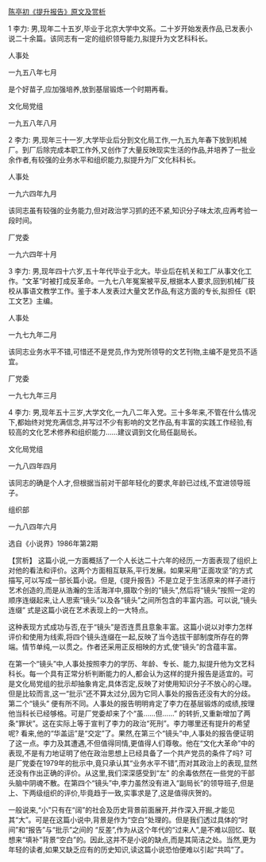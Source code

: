 [陈亭初《提升报告》原文及赏析](https://www.vrrw.net/wx/15129.html)

1 李力: 男,现年二十五岁,毕业于北京大学中文系。二十岁开始发表作品,已发表小说二十余篇。该同志有一定的组织领导能力,拟提升为文艺科科长。

人事处

一九五八年七月

是个好苗子,应加强培养,放到基层锻炼一个时期再看。

文化局党组

一九五八年八月

2 李力: 男,现年三十一岁,大学毕业后分到文化局工作,一九五九年春下放到机械厂。到厂后除完成本职工作外,又创作了大量反映现实生活的作品,并培养了一批业余作者,有较强的业务水平和组织能力,拟提升为厂文化科科长。

人事处

一九六四年九月

该同志虽有较强的业务能力,但对政治学习抓的还不紧,知识分子味太浓,应再考验一段时间。

厂党委

一九六四年十月

3 李力: 男,现年四十六岁,五十年代毕业于北大。毕业后在机关和工厂从事文化工作。“文革”时被打成反革命。一九七八年冤案被平反,根据本人要求,回到机械厂技校从事语文教学工作。鉴于本人发表过大量文艺作品,有这方面的专长,拟担任《职工文艺》主编。

人事处

一九七九年二月

该同志业务水平不错,可惜还不是党员,作为党所领导的文艺刊物,主编不是党员不适宜。

厂党委

一九七九年三月

4 李力: 男,现年五十三岁,大学文化,一九八二年入党。三十多年来,不管在什么情况下,都始终对党充满信念,并写过不少有影响的文艺作品,有丰富的实践工作经验,有较高的文化艺术修养和组织能力……建议调到文化局任副局长。

文化局党组

一九八四年四月

该同志的确是个人才,但根据当前对干部年轻化的要求,年龄已过线,不宜进领导班子。

组织部

一九八四年六月

选自《小说界》1986年第2期



【赏析】 这篇小说,一方面概括了一个人长达二十六年的经历,一方面表现了组织上对他的看法和评价。这两个方面相互联系,平行发展。如果采用“正面攻坚”的方式描写,可以写成一部长篇小说。但是,《提升报告》不是立足于生活原来的样子进行艺术创造的,而是从浩瀚的生活海洋中,摄取个别的“镜头”,然后将“镜头”按照一定的顺序连缀起来,让人思索“镜头”以及各“镜头”之间所包含的丰富内涵。可以说,“镜头连缀” 式是这篇小说在艺术表现上的一大特点。

这种表现方式成功与否,在于“镜头”是否连贯且意象丰富。这篇小说以对李力怎样评价和使用为线索,将四个镜头连缀在一起,反映了当今选拔干部制度所存在的弊端。情节单纯,一以贯之。作者还采用正反相映的方式,使“镜头”的含蕴丰富。

在第一个“镜头”中,人事处按照李力的学历、年龄、专长、能力,拟提升他为文艺科科长。每一个具有正常分析判断能力的人,都会认为这样的提升报告是适宜的。可是文化局党组的批示却抽象肯定,具体否定,反映了对使用知识分子不放心的心理。但是比较而言,这一“批示”还不算太过分,因为它同人事处的报告还没有大的分歧。第二个“镜头” 便有所不同。人事处的报告明明肯定了李力在基层锻炼的成绩,按理他当科长已经够格。可是厂党委却来了个“虽……但……” 的转折,又重新增加了两条“罪状”。这在实际上等于宣判了李力的政治“死刑”。李力哪里还有提升的希望呢? 看来,他的“华盖运”是“交定”了。果然,在第三个“镜头”中,人事处的报告便证明了这一点。李力及其遭遇,不但值得同情,更值得人们尊敬。他在“文化大革命”中的表现,不是有力地证明了他在政治思想上已经具备了一个共产党员的条件了吗? 可是厂党委在1979年的批示中,竟只承认其“业务水平不错”,而对其政治上的表现,显然还没有作出正确的评价。从这里,我们深深感受到“左” 的余毒依然在一些党的干部头脑中阴魂不散。在第四个“镜头”中,李力虽然没有进入“副局长”的领导班子,但是上、下两级组织的评价,毕竟趋于一致,实事求是了,这是值得庆贺的。

一般说来,“小”只有在“阔”的社会及历史背景前面展开,并作深入开掘,才能见其“大”。可是在这篇小说中,背景是作为“空白”处理的。但是我们透过具体的“时间”和“报告”与“批示”之间的 “反差”,作为从这个年代的“过来人”,是不难以回忆、联想来“填补”背景“空白”的。因此,这并不是小说的缺点,而是其简洁之处。当然,更为年轻的读者,如果又缺乏应有的历史知识,读这篇小说恐怕便难以引起“共鸣”了。


